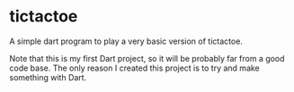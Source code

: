 # tictactoe

A simple dart program to play a very basic version of tictactoe.

Note that this is my first Dart project, so it will be probably far from a good code base.
The only reason I created this project is to try and make something with Dart.
